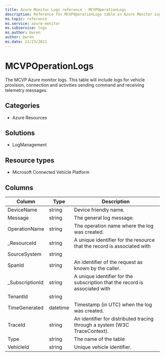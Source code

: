 ```yaml
---
title: Azure Monitor Logs reference - MCVPOperationLogs
description: Reference for MCVPOperationLogs table in Azure Monitor Logs.
ms.topic: reference
ms.service: azure-monitor
ms.subservice: logs
ms.author: bwren
author: bwren
ms.date: 12/23/2021
---
```


# MCVPOperationLogs

 The MCVP Azure monitor logs. This table will include logs for vehicle provision, connection and activities sending command and receiving telemetry messages.

## Categories

- Azure Resources
## Solutions

- LogManagement
## Resource types

- Microsoft Connected Vehicle Platform




## Columns

| Column | Type | Description |
| --- | --- | --- |
| DeviceName | string | Device friendly name. |
| Message | string | The general log message. |
| OperationName | string | The operation name where the log was created. |
| _ResourceId | string | A unique identifier for the resource that the record is associated with |
| SourceSystem | string |  |
| SpanId | string | An identifier of the request as known by the caller. |
| _SubscriptionId | string | A unique identifier for the subscription that the record is associated with |
| TenantId | string |  |
| TimeGenerated | datetime | Timestamp (in UTC) when the log was created. |
| TraceId | string | An identifier for distributed tracing through a system (W3C TraceContext). |
| Type | string | The name of the table |
| VehicleId | string | Unique vehicle identifier. |
